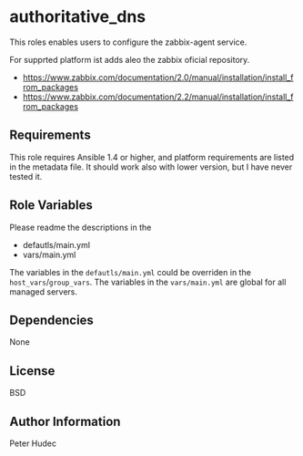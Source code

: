 authoritative_dns
=================

This roles enables users to configure the zabbix-agent service.

For supprted platform ist adds aleo the zabbix oficial repository.

- https://www.zabbix.com/documentation/2.0/manual/installation/install_from_packages
- https://www.zabbix.com/documentation/2.2/manual/installation/install_from_packages


Requirements
------------
This role requires Ansible 1.4 or higher, and platform requirements are listed
in the metadata file. It should work also with lower version, but I have never tested it.

Role Variables
--------------
Please readme the descriptions in the

  - defautls/main.yml
  - vars/main.yml

The variables in the `defautls/main.yml` could be overriden in the `host_vars`/`group_vars`.
The variables in the `vars/main.yml` are global for all managed servers.

Dependencies
------------

None

License
-------

BSD

Author Information
------------------

Peter Hudec
